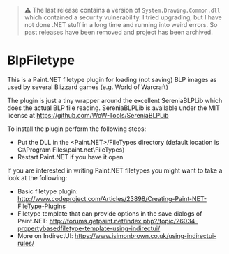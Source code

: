 > :warning: The last release contains a version of `System.Drawing.Common.dll` which contained a security vulnerability.
> I tried upgrading, but I have not done .NET stuff in a long time and running into weird errors.
> So past releases have been removed and project has been archived.


BlpFiletype
===========

This is a Paint.NET filetype plugin for loading (not saving) BLP images as used by several Blizzard games (e.g. World of Warcraft)

The plugin is just a tiny wrapper around the excellent SereniaBLPLib which does the actual BLP file reading.
SereniaBLPLib is available under the MIT license at https://github.com/WoW-Tools/SereniaBLPLib

To install the plugin perform the following steps:
 * Put the DLL in the <Paint.NET>/FileTypes directory (default location is C:\Program Files\paint.net\FileTypes)
 * Restart Paint.NET if you have it open

 
If you are interested in writing Paint.NET filetypes you might want to take a look at the following:
 * Basic filetype plugin: http://www.codeproject.com/Articles/23898/Creating-Paint-NET-FileType-Plugins
 * Filetype template that can provide options in the save dialogs of Paint.NET: http://forums.getpaint.net/index.php?/topic/26034-propertybasedfiletype-template-using-indirectui/
 * More on IndirectUI: https://www.isimonbrown.co.uk/using-indirectui-rules/
 
